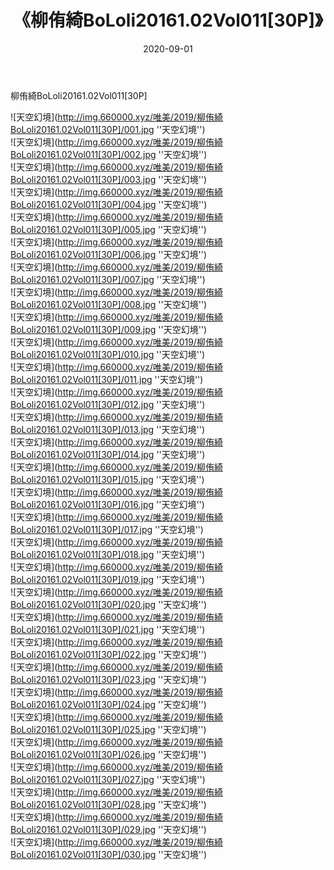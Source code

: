 ﻿---
layout: post
title:  《柳侑綺BoLoli20161.02Vol011[30P]》
date:   2020-09-01
img: http://img.660000.xyz/唯美/2019/柳侑綺BoLoli20161.02Vol011[30P]/000.jpg
categories: [美女, 清纯, 唯美]
---

柳侑綺BoLoli20161.02Vol011[30P]



![天空幻境](http://img.660000.xyz/唯美/2019/柳侑綺BoLoli20161.02Vol011[30P]/001.jpg ''天空幻境'') <br>
![天空幻境](http://img.660000.xyz/唯美/2019/柳侑綺BoLoli20161.02Vol011[30P]/002.jpg ''天空幻境'') <br>
![天空幻境](http://img.660000.xyz/唯美/2019/柳侑綺BoLoli20161.02Vol011[30P]/003.jpg ''天空幻境'') <br>
![天空幻境](http://img.660000.xyz/唯美/2019/柳侑綺BoLoli20161.02Vol011[30P]/004.jpg ''天空幻境'') <br>
![天空幻境](http://img.660000.xyz/唯美/2019/柳侑綺BoLoli20161.02Vol011[30P]/005.jpg ''天空幻境'') <br>
![天空幻境](http://img.660000.xyz/唯美/2019/柳侑綺BoLoli20161.02Vol011[30P]/006.jpg ''天空幻境'') <br>
![天空幻境](http://img.660000.xyz/唯美/2019/柳侑綺BoLoli20161.02Vol011[30P]/007.jpg ''天空幻境'') <br>
![天空幻境](http://img.660000.xyz/唯美/2019/柳侑綺BoLoli20161.02Vol011[30P]/008.jpg ''天空幻境'') <br>
![天空幻境](http://img.660000.xyz/唯美/2019/柳侑綺BoLoli20161.02Vol011[30P]/009.jpg ''天空幻境'') <br>
![天空幻境](http://img.660000.xyz/唯美/2019/柳侑綺BoLoli20161.02Vol011[30P]/010.jpg ''天空幻境'') <br>
![天空幻境](http://img.660000.xyz/唯美/2019/柳侑綺BoLoli20161.02Vol011[30P]/011.jpg ''天空幻境'') <br>
![天空幻境](http://img.660000.xyz/唯美/2019/柳侑綺BoLoli20161.02Vol011[30P]/012.jpg ''天空幻境'') <br>
![天空幻境](http://img.660000.xyz/唯美/2019/柳侑綺BoLoli20161.02Vol011[30P]/013.jpg ''天空幻境'') <br>
![天空幻境](http://img.660000.xyz/唯美/2019/柳侑綺BoLoli20161.02Vol011[30P]/014.jpg ''天空幻境'') <br>
![天空幻境](http://img.660000.xyz/唯美/2019/柳侑綺BoLoli20161.02Vol011[30P]/015.jpg ''天空幻境'') <br>
![天空幻境](http://img.660000.xyz/唯美/2019/柳侑綺BoLoli20161.02Vol011[30P]/016.jpg ''天空幻境'') <br>
![天空幻境](http://img.660000.xyz/唯美/2019/柳侑綺BoLoli20161.02Vol011[30P]/017.jpg ''天空幻境'') <br>
![天空幻境](http://img.660000.xyz/唯美/2019/柳侑綺BoLoli20161.02Vol011[30P]/018.jpg ''天空幻境'') <br>
![天空幻境](http://img.660000.xyz/唯美/2019/柳侑綺BoLoli20161.02Vol011[30P]/019.jpg ''天空幻境'') <br>
![天空幻境](http://img.660000.xyz/唯美/2019/柳侑綺BoLoli20161.02Vol011[30P]/020.jpg ''天空幻境'') <br>
![天空幻境](http://img.660000.xyz/唯美/2019/柳侑綺BoLoli20161.02Vol011[30P]/021.jpg ''天空幻境'') <br>
![天空幻境](http://img.660000.xyz/唯美/2019/柳侑綺BoLoli20161.02Vol011[30P]/022.jpg ''天空幻境'') <br>
![天空幻境](http://img.660000.xyz/唯美/2019/柳侑綺BoLoli20161.02Vol011[30P]/023.jpg ''天空幻境'') <br>
![天空幻境](http://img.660000.xyz/唯美/2019/柳侑綺BoLoli20161.02Vol011[30P]/024.jpg ''天空幻境'') <br>
![天空幻境](http://img.660000.xyz/唯美/2019/柳侑綺BoLoli20161.02Vol011[30P]/025.jpg ''天空幻境'') <br>
![天空幻境](http://img.660000.xyz/唯美/2019/柳侑綺BoLoli20161.02Vol011[30P]/026.jpg ''天空幻境'') <br>
![天空幻境](http://img.660000.xyz/唯美/2019/柳侑綺BoLoli20161.02Vol011[30P]/027.jpg ''天空幻境'') <br>
![天空幻境](http://img.660000.xyz/唯美/2019/柳侑綺BoLoli20161.02Vol011[30P]/028.jpg ''天空幻境'') <br>
![天空幻境](http://img.660000.xyz/唯美/2019/柳侑綺BoLoli20161.02Vol011[30P]/029.jpg ''天空幻境'') <br>
![天空幻境](http://img.660000.xyz/唯美/2019/柳侑綺BoLoli20161.02Vol011[30P]/030.jpg ''天空幻境'') <br>